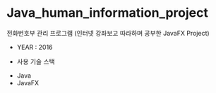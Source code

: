 # Java_human_information_project

전화번호부 관리 프로그램
(인터넷 강좌보고 따라하며 공부한 JavaFX Project)

* YEAR : 2016

* 사용 기술 스택 
- Java
- JavaFX
